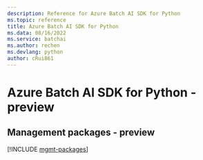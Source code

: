 ```yaml
---
description: Reference for Azure Batch AI SDK for Python
ms.topic: reference
title: Azure Batch AI SDK for Python
ms.data: 08/16/2022
ms.service: batchai
ms.author: rechen
ms.devlang: python
author: cRui861
---
```

# Azure Batch AI SDK for Python - preview

## Management packages - preview
[!INCLUDE [mgmt-packages](batch-ai-mgmt-index.md)]